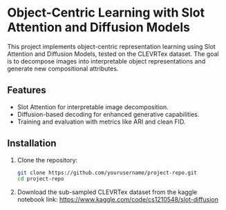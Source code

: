 # Object-Centric Learning with Slot Attention and Diffusion Models

This project implements object-centric representation learning using Slot Attention and Diffusion Models, tested on the CLEVRTex dataset. The goal is to decompose images into interpretable object representations and generate new compositional attributes.

## Features
- Slot Attention for interpretable image decomposition.
- Diffusion-based decoding for enhanced generative capabilities.
- Training and evaluation with metrics like ARI and clean FID.

## Installation
1. Clone the repository:
   ```bash
   git clone https://github.com/yourusername/project-repo.git
   cd project-repo

2. Download the sub-sampled CLEVRTex dataset from the kaggle notebook link: https://www.kaggle.com/code/cs1210548/slot-diffusion
